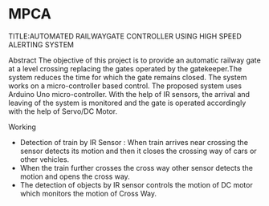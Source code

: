 # MPCA
TITLE:AUTOMATED RAILWAYGATE CONTROLLER USING HIGH SPEED ALERTING SYSTEM

Abstract
The objective of this project is to provide an automatic railway gate at a level crossing
replacing the gates operated by the gatekeeper.The system reduces the time for
which the gate remains closed. The system works on a micro-controller based
control. The proposed system uses Arduino Uno micro-controller. With the help of IR
sensors, the arrival and leaving of the system is monitored and the gate is operated
accordingly with the help of Servo/DC Motor.

Working
- Detection of train by IR Sensor : When train arrives near crossing the sensor
  detects its motion and then it closes the crossing way of cars or other vehicles.
- When the train further crosses the cross way other sensor detects the motion
  and opens the cross way.
- The detection of objects by IR sensor controls the motion of DC motor which
  monitors the motion of Cross Way.
